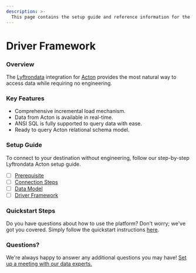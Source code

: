 ```yaml
---
description: >-
  This page contains the setup guide and reference information for the Acton source connector.
---
```


# Driver Framework

### Overview

The [Lyftrondata](https://www.lyftrondata.com/) integration for [Acton](None) provides the most natural way to access data while requiring no engineering.

### Key Features

* Comprehensive incremental load mechanism.
* Data from Acton is available in real-time.&#x20;
* ANSI SQL is fully supported to query data with ease.
* Ready to query Acton relational schema model.

### Setup Guide

To connect to your destination without engineering, follow our step-by-step Lyftrondata Acton setup guide.

* [ ] [Prerequisite](../prerequisite.md)
* [ ] [Connection Steps](../connection-steps.md)
* [ ] [Data Model](../data-model/erd.md)
* [ ] [Driver Framework](../driver-framework/)

### Quickstart Steps

Do you have questions about how to use the platform? Don't worry; we've got you covered. Simply follow the quickstart instructions [here](../driver-framework/README.md).

### Questions? <a href="#questions" id="questions"></a>

We're always happy to answer any additional questions you may have! [Set up a meeting with our data experts.](https://www.lyftrondata.com/book-a-meeting/)


